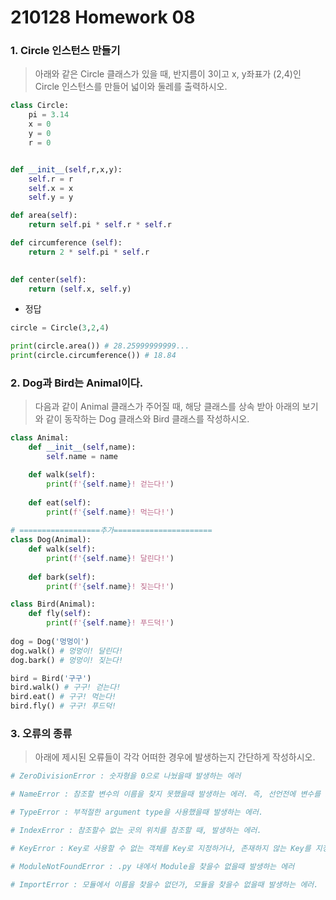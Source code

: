 # 210128 Homework 08



### 1. Circle 인스턴스 만들기

>아래와 같은 Circle 클래스가 있을 때, 반지름이 3이고 x, y좌표가 (2,4)인 Circle 인스턴스를 만들어 넓이와 둘레를 출력하시오.

```python
class Circle:
    pi = 3.14
    x = 0
    y = 0
    r = 0


def __init__(self,r,x,y):
    self.r = r
    self.x = x
    self.y = y

def area(self):
    return self.pi * self.r * self.r

def circumference (self):
    return 2 * self.pi * self.r
    

def center(self):
    return (self.x, self.y)

```



* 정답

```python
circle = Circle(3,2,4)

print(circle.area()) # 28.25999999999...
print(circle.circumference()) # 18.84
```





### 2. Dog과 Bird는 Animal이다.

> 다음과 같이 Animal 클래스가 주어질 때, 해당 클래스를 상속 받아 아래의 보기와 같이 동작하는 Dog 클래스와 Bird 클래스를 작성하시오.



```python
class Animal:
    def __init__(self,name):
        self.name = name

    def walk(self):
        print(f'{self.name}! 걷는다!')
    
    def eat(self):
        print(f'{self.name}! 먹는다!')
        
# ==================추가======================
class Dog(Animal):
    def walk(self):
        print(f'{self.name}! 달린다!')
    
    def bark(self):
        print(f'{self.name}! 짖는다!')

class Bird(Animal):
    def fly(self):
        print(f'{self.name}! 푸드덕!')
        
dog = Dog('멍멍이')
dog.walk() # 멍멍이! 달린다!
dog.bark() # 멍멍이! 짖는다!

bird = Bird('구구')
bird.walk() # 구구! 걷는다!
bird.eat() # 구구! 먹는다!
bird.fly() # 구구! 푸드덕!
```



### 3. 오류의 종류

> 아래에 제시된 오류들이 각각 어떠한 경우에 발생하는지 간단하게 작성하시오.



```python
# ZeroDivisionError : 숫자형을 0으로 나눴을때 발생하는 에러

# NameError : 참조할 변수의 이름을 찾지 못했을때 발생하는 에러. 즉, 선언전에 변수를 호출할때 발생하는 에러다.

# TypeError : 부적절한 argument type을 사용했을때 발생하는 에러.

# IndexError : 참조할수 없는 곳의 위치를 참조할 때, 발생하는 에러.

# KeyError : Key로 사용할 수 없는 객체를 Key로 지정하거나, 존재하지 않는 Key를 지정했을때 발생하는 에러

# ModuleNotFoundError : .py 내에서 Module을 찾을수 없을때 발생하는 에러

# ImportError : 모듈에서 이름을 찾을수 없던가, 모듈을 찾을수 없을때 발생하는 에러.

```

